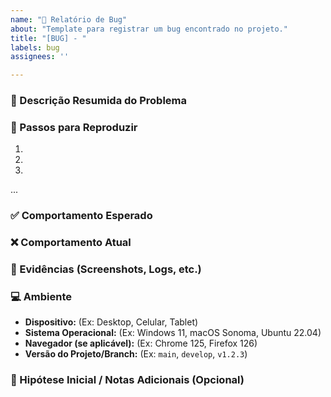 ```yaml
---
name: "🐛 Relatório de Bug"
about: "Template para registrar um bug encontrado no projeto."
title: "[BUG] - "
labels: bug
assignees: ''

---
```


### 📍 Descrição Resumida do Problema

### 🐾 Passos para Reproduzir

1.
2.
3.
...


### ✅ Comportamento Esperado

### ❌ Comportamento Atual

### 📸 Evidências (Screenshots, Logs, etc.)

### 💻 Ambiente

- **Dispositivo:** (Ex: Desktop, Celular, Tablet)
- **Sistema Operacional:** (Ex: Windows 11, macOS Sonoma, Ubuntu 22.04)
- **Navegador (se aplicável):** (Ex: Chrome 125, Firefox 126)
- **Versão do Projeto/Branch:** (Ex: `main`, `develop`, `v1.2.3`)


### 🧠 Hipótese Inicial / Notas Adicionais (Opcional)